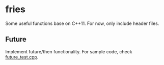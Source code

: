 # fries
 Some useful functions base on C++11. For now, only include header files.

## Future
 Implement future/then functionality. For sample code, check [future_test.cpp](https://github.com/4llenchan/fries/blob/master/tests/futures/future_test.cpp). 
 
